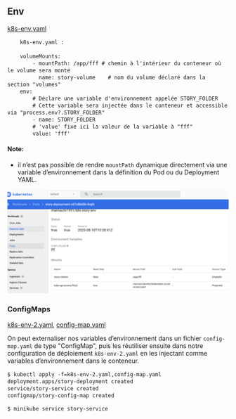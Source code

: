 ## Env
[k8s-env.yaml](k8s-env.yaml)

```
    k8s-env.yaml :
    
    volumeMounts:
        - mountPath: /app/fff # chemin à l'intérieur du conteneur où le volume sera monté
          name: story-volume    # nom du volume déclaré dans la section "volumes"
    env:
        # Déclare une variable d'environnement appelée STORY_FOLDER
        # Cette variable sera injectée dans le conteneur et accessible via "process.env?.STORY_FOLDER"
        - name: STORY_FOLDER
        # 'value' fixe ici la valeur de la variable à "fff"
        value: 'fff'
```

#### Note: 
-  il n’est pas possible de rendre `mountPath` dynamique directement via une variable d’environnement dans la définition du Pod ou du Deployment YAML.

![](./images/image-env.png)

### ConfigMaps
[k8s-env-2.yaml](k8s-env-2.yaml), [config-map.yaml](config-map.yaml)

On peut externaliser nos variables d’environnement dans un fichier `config-map.yaml` de type "ConfigMap", puis les réutiliser ensuite dans notre configuration de déploiement `k8s-env-2.yaml` en les injectant comme variables d’environnement dans le conteneur.

```
$ kubectl apply -f=k8s-env-2.yaml,config-map.yaml
deployment.apps/story-deployment created
service/story-service created
configmap/story-config-map created
```

```
$ minikube service story-service
```